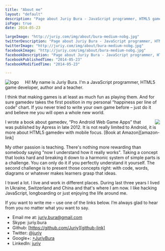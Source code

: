 ```yaml
---
title: "About me"
layout: "default"
description: "Page about Juriy Bura - JavaScript programmer, HTML5 game developer, author and a teacher."
isPage: true
date: 2014-05-23

largeImage: "http://juriy.com/img/about/bura-medium-nobg.jpg"
twitterDescription: "Page about Juriy Bura - JavaScript programmer, HTML5 game developer, author and a teacher."
twitterImage: "http://juriy.com/img/about/bura-medium-nobg.jpg"
facebookImage: "http://juriy.com/img/about/bura-medium-nobg.jpg"
facebookDescription: "Page about Juriy Bura - JavaScript programmer, HTML5 game developer, author and a teacher."
facebookPublishedTime: "2014-05-23"
facebookModifiedTime: "2014-05-23"

---
```



<img src="/img/apple-touch-icon-152x152.png" style="float: left; margin-right: 20px" alt="logo" />
Hi! My name is Juriy Bura. I'm a JavaScript programmer, HTML5 game developer, author and a teacher. 

I think that making games is at least as much fun as playing them. And for sure gamedev takes the first position in my personal “happiness per line of code” chart. If you never tried to write your own game before – just do it and believe me you will open a whole new world.

<img src="/img/book-small.png" style="float: right; margin: 0 0 0 20px" />
I wrote a book about gamedev, “Pro Android Web Game Apps” that was published by Apress in late 2012. It is not really limited to Android, it is more about HTML5 gamedev  with mobile focus. [Book at Amazon][amazon-link]

My other passion is teaching. There's nothing more rewarding than somebody saying "now I understand how it really works". Taking a concept that looks hard and breaking it down to a harmonic system of simple parts is a challenge. You can only do it if you perfectly understand it yourself. The second challenge is to present those concepts right: with code, words, diagrams or whatever makes learners grasp that ideas.

I travel a lot. I live and work in different places. During last three years I lived in Ukraine, Switzerland and China and that's where I am now. I like hacking JavaScript, longboarding or just enjoying the life around me. 

If you want to write me – use one of the links below. I’m always glad to hear from you no matter what you want to say.

- Email me at: [juriy.bura@gmail.com][mailto-link]
- Skype: juriy.bura
- Github: [https://github.com/Juriy][github-link]
- Twitter: [@juriy][twitter-profile-link]
- Google+: [+JuriyBura][google-profile-link]
- LinkedIn: [juriy][linkedin-profile-link]

[book-logo]: /img/book-small.png "Small Cover"
[amazon-link]: http://www.amazon.com/Pro-Android-Web-Game-Apps/dp/1430238194 "Amazon link"
[linkedin-profile-link]: http://www.linkedin.com/in/juriy "LinkedIn Profile"
[twitter-profile-link]: http://twitter.com/juriy
[google-profile-link]: https://plus.google.com/+JuriyBura/
[mailto-link]: mailto:juriy.bura@gmail.com
[github-link]: https://github.com/Juriy